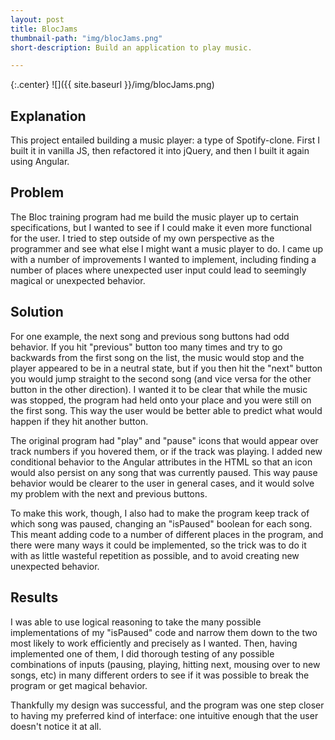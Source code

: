 ```yaml
---
layout: post
title: BlocJams
thumbnail-path: "img/blocJams.png"
short-description: Build an application to play music.

---
```


{:.center}
![]({{ site.baseurl }}/img/blocJams.png)

## Explanation

This project entailed building a music player: a type of Spotify-clone. First I built it in vanilla JS, then refactored it into jQuery, and then I built it again using Angular.

## Problem

The Bloc training program had me build the music player up to certain specifications, but I wanted to see if I could make it even more functional for the user. I tried to step outside of my own perspective as the programmer and see what else I might want a music player to do. I came up with a number of improvements I wanted to implement, including finding a number of places where unexpected user input could lead to seemingly magical or unexpected behavior.

## Solution

For one example, the next song and previous song buttons had odd behavior. If you hit "previous" button too many times and try to go backwards from the first song on the list, the music would stop and the player appeared to be in a neutral state, but if you then hit the "next" button you would jump straight to the second song (and vice versa for the other button in the other direction). I wanted it to be clear that while the music was stopped, the program had held onto your place and you were still on the first song. This way the user would be better able to predict what would happen if they hit another button.

The original program had "play" and "pause" icons that would appear over track numbers if you hovered them, or if the track was playing. I added new conditional behavior to the Angular attributes in the HTML so that an icon would also persist on any song that was currently paused. This way pause behavior would be clearer to the user in general cases, and it would solve my problem with the next and previous buttons.

To make this work, though, I also had to make the program keep track of which song was paused, changing an "isPaused" boolean for each song. This meant adding code to a number of different places in the program, and there were many ways it could be implemented, so the trick was to do it with as little wasteful repetition as possible, and to avoid creating new unexpected behavior.

## Results

I was able to use logical reasoning to take the many possible implementations of my "isPaused" code and narrow them down to the two most likely to work efficiently and precisely as I wanted. Then, having implemented one of them, I did thorough testing of any possible combinations of inputs (pausing, playing, hitting next, mousing over to new songs, etc) in many different orders to see if it was possible to break the program or get magical behavior.

Thankfully my design was successful, and the program was one step closer to having my preferred kind of interface: one intuitive enough that the user doesn't notice it at all.
